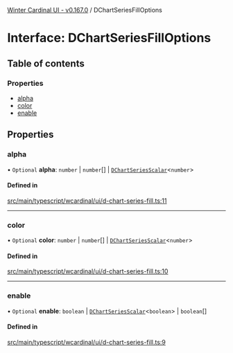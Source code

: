 [Winter Cardinal UI - v0.167.0](../index.md) / DChartSeriesFillOptions

# Interface: DChartSeriesFillOptions

## Table of contents

### Properties

- [alpha](DChartSeriesFillOptions.md#alpha)
- [color](DChartSeriesFillOptions.md#color)
- [enable](DChartSeriesFillOptions.md#enable)

## Properties

### alpha

• `Optional` **alpha**: `number` \| `number`[] \| [`DChartSeriesScalar`](../index.md#dchartseriesscalar)<`number`\>

#### Defined in

[src/main/typescript/wcardinal/ui/d-chart-series-fill.ts:11](https://github.com/winter-cardinal/winter-cardinal-ui/blob/v0.167.0/src/main/typescript/wcardinal/ui/d-chart-series-fill.ts#L11)

___

### color

• `Optional` **color**: `number` \| `number`[] \| [`DChartSeriesScalar`](../index.md#dchartseriesscalar)<`number`\>

#### Defined in

[src/main/typescript/wcardinal/ui/d-chart-series-fill.ts:10](https://github.com/winter-cardinal/winter-cardinal-ui/blob/v0.167.0/src/main/typescript/wcardinal/ui/d-chart-series-fill.ts#L10)

___

### enable

• `Optional` **enable**: `boolean` \| [`DChartSeriesScalar`](../index.md#dchartseriesscalar)<`boolean`\> \| `boolean`[]

#### Defined in

[src/main/typescript/wcardinal/ui/d-chart-series-fill.ts:9](https://github.com/winter-cardinal/winter-cardinal-ui/blob/v0.167.0/src/main/typescript/wcardinal/ui/d-chart-series-fill.ts#L9)
